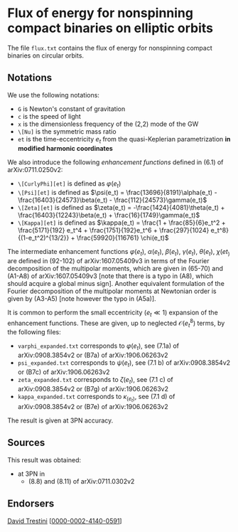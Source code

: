 # Flux of energy for nonspinning compact binaries on elliptic orbits

The file ``flux.txt`` contains the flux of energy for nonspinning compact binaries on circular orbits.

## Notations

We use the following notations:
* ``G`` is Newton's constant of gravitation
* ``c`` is the speed of light
* ``x`` is the dimensionless frequency of the (2,2) mode of the GW
* ``\[Nu]`` is the symmetric mass ratio
* ``et`` is the time-eccentricity $e_t$ from the quasi-Keplerian parametrization **in modified harmonic coordinates**

We also introduce the following *enhancement functions* defined in (6.1) of arXiv:0711.0250v2:
* ``\[CurlyPhi][et]`` is defined as $\varphi(e_t)$
* ``\[Psi][et]`` is defined as $\psi(e_t) = \frac{13696}{8191}\alpha(e_t) - \frac{16403}{24573}\beta(e_t) - \frac{112}{24573}\gamma(e_t)$
*  ``\[Zeta][et]`` is defined as $\zeta(e_t) = -\frac{1424}{4081}\theta(e_t) + \frac{16403}{12243}\beta(e_t) + \frac{16}{1749}\gamma(e_t)$
*  ``\[Kappa][et]`` is defined as $\kappa(e_t) = \frac{1 + \frac{85}{6}e_t^2 + \frac{5171}{192} e_t^4 + \frac{1751}{192}e_t^6 + \frac{297}{1024} e_t^8}{(1-e_t^2)^{13/2}} + \frac{59920}{116761} \chi(e_t)$

The intermediate enhancement functions $\varphi(e_t)$, $\alpha(e_t)$, $\beta(e_t)$, $\gamma(e_t)$, $\theta(e_t)$, $\chi(et_)$ are defined in (92-102) of arXiv:1607.05409v3 in terms of the Fourier decomposition of the multipolar moments, which are given in (65-70) and (A1-A8) of arXiv:1607.05409v3 [note that there is a typo in (A8), which should acquire a global minus sign]. Another equivalent formulation of the Fourier decomposition of the multipolar moments at Newtonian order is given by (A3-A5) [note however the typo in (A5a)].

It is common to perform the small eccentricity ($e_t \ll 1$) expansion  of the enhancement functions. These are given, up to neglected $\mathcal{O}(e_t^8)$ terms, by the following files:
* ``varphi_expanded.txt`` corresponds to $\varphi(e_t)$, see (7.1a) of arXiv:0908.3854v2 or (B7a) of arXiv:1906.06263v2
* ``psi_expanded.txt`` corresponds to $\psi(e_t)$, see (7.1 b) of arXiv:0908.3854v2 or (B7c) of arXiv:1906.06263v2
* ``zeta_expanded.txt`` corresponds to $\zeta(e_t)$, see (7.1 c) of arXiv:0908.3854v2 or (B7g) of arXiv:1906.06263v2
* ``kappa_expanded.txt`` corresponds to $\kappa_(e_t)$, see (7.1 d) of arXiv:0908.3854v2 or (B7e) of arXiv:1906.06263v2

The result is given at 3PN accuracy.

## Sources

This result was obtained:
* at 3PN in
    * (8.8) and (8.11) of arXiv:0711.0302v2
## Endorsers

[David Trestini](https://github.com/davidtrestini) [[0000-0002-4140-0591](https://orcid.org/0000-0002-4140-0591)]

